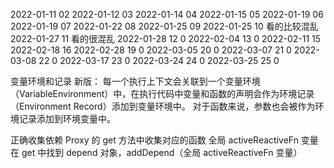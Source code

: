2022-01-11 02
2022-01-12 03
2022-01-14 04
2022-01-15 05
2022-01-19 06
2022-01-19 07
2022-01-22 08
2022-01-25 09
2022-01-25 10 看的比较混乱
2022-01-27 11 看的很混乱
2022-01-28 12 0
2022-02-04 13 0
2022-02-11 15
2022-02-18 16
2022-02-28 19 0
2022-03-05 20 0
2022-03-07 21 0
2022-03-08 22 0
2022-03-17 23 0
2022-03-24 24 0
2022-03-25 25 0

变量环境和记录
新版： 每一个执行上下文会关联到一个变量环境（VariableEnvironment）中，在执行代码中变量和函数的声明会作为环境记录（Environment Record）添加到变量环境中。
对于函数来说，参数也会被作为环境记录添加到环境变量中。

正确收集依赖
Proxy 的 get 方法中收集对应的函数
全局 activeReactiveFn 变量
在 get 中找到 depend 对象，addDepend（全局 activeReactiveFn 变量）
